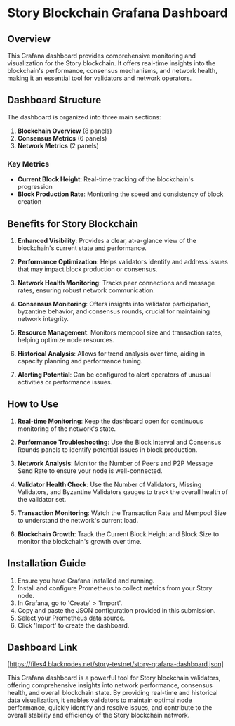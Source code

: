 # Story Blockchain Grafana Dashboard

## Overview

This Grafana dashboard provides comprehensive monitoring and visualization for the Story blockchain. It offers real-time insights into the blockchain's performance, consensus mechanisms, and network health, making it an essential tool for validators and network operators.

## Dashboard Structure

The dashboard is organized into three main sections:

1. **Blockchain Overview** (8 panels)
2. **Consensus Metrics** (6 panels)
3. **Network Metrics** (2 panels)

### Key Metrics

- **Current Block Height**: Real-time tracking of the blockchain's progression
- **Block Production Rate**: Monitoring the speed and consistency of block creation

## Benefits for Story Blockchain

1. **Enhanced Visibility**: Provides a clear, at-a-glance view of the blockchain's current state and performance.

2. **Performance Optimization**: Helps validators identify and address issues that may impact block production or consensus.

3. **Network Health Monitoring**: Tracks peer connections and message rates, ensuring robust network communication.

4. **Consensus Monitoring**: Offers insights into validator participation, byzantine behavior, and consensus rounds, crucial for maintaining network integrity.

5. **Resource Management**: Monitors mempool size and transaction rates, helping optimize node resources.

6. **Historical Analysis**: Allows for trend analysis over time, aiding in capacity planning and performance tuning.

7. **Alerting Potential**: Can be configured to alert operators of unusual activities or performance issues.

## How to Use

1. **Real-time Monitoring**: Keep the dashboard open for continuous monitoring of the network's state.

2. **Performance Troubleshooting**: Use the Block Interval and Consensus Rounds panels to identify potential issues in block production.

3. **Network Analysis**: Monitor the Number of Peers and P2P Message Send Rate to ensure your node is well-connected.

4. **Validator Health Check**: Use the Number of Validators, Missing Validators, and Byzantine Validators gauges to track the overall health of the validator set.

5. **Transaction Monitoring**: Watch the Transaction Rate and Mempool Size to understand the network's current load.

6. **Blockchain Growth**: Track the Current Block Height and Block Size to monitor the blockchain's growth over time.

## Installation Guide

1. Ensure you have Grafana installed and running.
2. Install and configure Prometheus to collect metrics from your Story node.
3. In Grafana, go to 'Create' > 'Import'.
4. Copy and paste the JSON configuration provided in this submission.
5. Select your Prometheus data source.
6. Click 'Import' to create the dashboard.

## Dashboard Link

[https://files4.blacknodes.net/story-testnet/story-grafana-dashboard.json]

This Grafana dashboard is a powerful tool for Story blockchain validators, offering comprehensive insights into network performance, consensus health, and overall blockchain state. By providing real-time and historical data visualization, it enables validators to maintain optimal node performance, quickly identify and resolve issues, and contribute to the overall stability and efficiency of the Story blockchain network.
